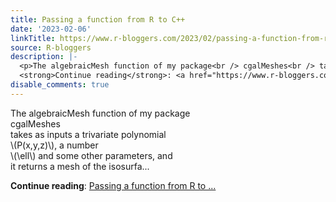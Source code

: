 ```yaml
---
title: Passing a function from R to C++
date: '2023-02-06'
linkTitle: https://www.r-bloggers.com/2023/02/passing-a-function-from-r-to-c/
source: R-bloggers
description: |-
  <p>The algebraicMesh function of my package<br /> cgalMeshes<br /> takes as inputs a trivariate polynomial<br /> \(P(x,y,z)\), a number<br /> \(\ell\) and some other parameters, and<br /> it returns a mesh of the isosurfa...</p>
  <strong>Continue reading</strong>: <a href="https://www.r-bloggers.com/2023/02/passing-a-function-from-r-to-c/">Passing a function from R to ...
disable_comments: true
---
```

<p>The algebraicMesh function of my package<br /> cgalMeshes<br /> takes as inputs a trivariate polynomial<br /> \(P(x,y,z)\), a number<br /> \(\ell\) and some other parameters, and<br /> it returns a mesh of the isosurfa...</p>
<strong>Continue reading</strong>: <a href="https://www.r-bloggers.com/2023/02/passing-a-function-from-r-to-c/">Passing a function from R to ...